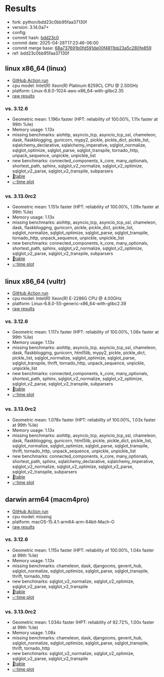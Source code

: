 # Results

- fork: python/bdd23c0bb95faa37130f
- version: 3.14.0a7+
- config: 
- commit hash: [bdd23c0](https://github.com/python/cpython/commit/bdd23c0)
- commit date: 2025-04-28T17:23:46-06:00
- commit merge base: [68a737691b0fd591de00f4811bb23a5c280fe859](https://github.com/python/cpython/commit/68a737691b0fd591de00f4811bb23a5c280fe859)
- ref: bdd23c0bb95faa37130f

## linux x86_64 (linux)

- [GitHub Action run](https://github.com/facebookexperimental/free-threading-benchmarking/actions/runs/14720620102)
- cpu model: Intel(R) Xeon(R) Platinum 8259CL CPU @ 2.50GHz
- platform: Linux-6.8.0-1024-aws-x86_64-with-glibc2.35
- [raw results](bm-20250428-linux-x86_64-python-bdd23c0bb95faa37130f-3.14.0a7%2B-bdd23c0.json)

### vs. 3.12.6

- Geometric mean: 1.196x faster (HPT: reliability of 100.00%, 1.11x faster at 99th %ile)
- Memory usage: 1.13x
- missing benchmarks: aiohttp, asyncio_tcp, asyncio_tcp_ssl, chameleon, dask, flaskblogging, gunicorn, mypy2, pickle, pickle_dict, pickle_list, sqlalchemy_declarative, sqlalchemy_imperative, sqlglot_normalize, sqlglot_optimize, sqlglot_parse, sqlglot_transpile, tornado_http, unpack_sequence, unpickle, unpickle_list
- new benchmarks: connected_components, k_core, many_optionals, shortest_path, sphinx, sqlglot_v2_normalize, sqlglot_v2_optimize, sqlglot_v2_parse, sqlglot_v2_transpile, subparsers
- [📄table](bm-20250428-linux-x86_64-python-bdd23c0bb95faa37130f-3.14.0a7%2B-bdd23c0-vs-3.12.6.md)
- [📈time plot](bm-20250428-linux-x86_64-python-bdd23c0bb95faa37130f-3.14.0a7%2B-bdd23c0-vs-3.12.6.svg)

### vs. 3.13.0rc2

- Geometric mean: 1.151x faster (HPT: reliability of 100.00%, 1.09x faster at 99th %ile)
- Memory usage: 1.13x
- missing benchmarks: aiohttp, asyncio_tcp, asyncio_tcp_ssl, chameleon, dask, flaskblogging, gunicorn, pickle, pickle_dict, pickle_list, sqlglot_normalize, sqlglot_optimize, sqlglot_parse, sqlglot_transpile, tornado_http, unpack_sequence, unpickle, unpickle_list
- new benchmarks: connected_components, k_core, many_optionals, shortest_path, sphinx, sqlglot_v2_normalize, sqlglot_v2_optimize, sqlglot_v2_parse, sqlglot_v2_transpile, subparsers
- [📄table](bm-20250428-linux-x86_64-python-bdd23c0bb95faa37130f-3.14.0a7%2B-bdd23c0-vs-3.13.0rc2.md)
- [📈time plot](bm-20250428-linux-x86_64-python-bdd23c0bb95faa37130f-3.14.0a7%2B-bdd23c0-vs-3.13.0rc2.svg)

## linux x86_64 (vultr)

- [GitHub Action run](https://github.com/facebookexperimental/free-threading-benchmarking/actions/runs/14720620102)
- cpu model: Intel(R) Xeon(R) E-2286G CPU @ 4.00GHz
- platform: Linux-6.8.0-55-generic-x86_64-with-glibc2.39
- [raw results](bm-20250428-vultr-x86_64-python-bdd23c0bb95faa37130f-3.14.0a7%2B-bdd23c0.json)

### vs. 3.12.6

- Geometric mean: 1.117x faster (HPT: reliability of 100.00%, 1.06x faster at 99th %ile)
- Memory usage: 1.13x
- missing benchmarks: aiohttp, asyncio_tcp, asyncio_tcp_ssl, chameleon, dask, flaskblogging, gunicorn, html5lib, mypy2, pickle, pickle_dict, pickle_list, sqlglot_normalize, sqlglot_optimize, sqlglot_parse, sqlglot_transpile, thrift, tornado_http, unpack_sequence, unpickle, unpickle_list
- new benchmarks: connected_components, k_core, many_optionals, shortest_path, sphinx, sqlglot_v2_normalize, sqlglot_v2_optimize, sqlglot_v2_parse, sqlglot_v2_transpile, subparsers
- [📄table](bm-20250428-vultr-x86_64-python-bdd23c0bb95faa37130f-3.14.0a7%2B-bdd23c0-vs-3.12.6.md)
- [📈time plot](bm-20250428-vultr-x86_64-python-bdd23c0bb95faa37130f-3.14.0a7%2B-bdd23c0-vs-3.12.6.svg)

### vs. 3.13.0rc2

- Geometric mean: 1.078x faster (HPT: reliability of 100.00%, 1.03x faster at 99th %ile)
- Memory usage: 1.13x
- missing benchmarks: aiohttp, asyncio_tcp, asyncio_tcp_ssl, chameleon, dask, flaskblogging, gunicorn, html5lib, pickle, pickle_dict, pickle_list, sqlglot_normalize, sqlglot_optimize, sqlglot_parse, sqlglot_transpile, thrift, tornado_http, unpack_sequence, unpickle, unpickle_list
- new benchmarks: connected_components, k_core, many_optionals, shortest_path, sphinx, sqlalchemy_declarative, sqlalchemy_imperative, sqlglot_v2_normalize, sqlglot_v2_optimize, sqlglot_v2_parse, sqlglot_v2_transpile, subparsers
- [📄table](bm-20250428-vultr-x86_64-python-bdd23c0bb95faa37130f-3.14.0a7%2B-bdd23c0-vs-3.13.0rc2.md)
- [📈time plot](bm-20250428-vultr-x86_64-python-bdd23c0bb95faa37130f-3.14.0a7%2B-bdd23c0-vs-3.13.0rc2.svg)

## darwin arm64 (macm4pro)

- [GitHub Action run](https://github.com/facebookexperimental/free-threading-benchmarking/actions/runs/14720620102)
- cpu model: missing
- platform: macOS-15.4.1-arm64-arm-64bit-Mach-O
- [raw results](bm-20250428-macm4pro-arm64-python-bdd23c0bb95faa37130f-3.14.0a7%2B-bdd23c0.json)

### vs. 3.12.6

- Geometric mean: 1.115x faster (HPT: reliability of 100.00%, 1.04x faster at 99th %ile)
- Memory usage: 1.13x
- missing benchmarks: chameleon, dask, djangocms, gevent_hub, sqlglot_normalize, sqlglot_optimize, sqlglot_parse, sqlglot_transpile, thrift, tornado_http
- new benchmarks: sqlglot_v2_normalize, sqlglot_v2_optimize, sqlglot_v2_parse, sqlglot_v2_transpile
- [📄table](bm-20250428-macm4pro-arm64-python-bdd23c0bb95faa37130f-3.14.0a7%2B-bdd23c0-vs-3.12.6.md)
- [📈time plot](bm-20250428-macm4pro-arm64-python-bdd23c0bb95faa37130f-3.14.0a7%2B-bdd23c0-vs-3.12.6.svg)

### vs. 3.13.0rc2

- Geometric mean: 1.034x faster (HPT: reliability of 92.72%, 1.00x faster at 99th %ile)
- Memory usage: 1.08x
- missing benchmarks: chameleon, dask, djangocms, gevent_hub, sqlglot_normalize, sqlglot_optimize, sqlglot_parse, sqlglot_transpile, thrift, tornado_http
- new benchmarks: sqlglot_v2_normalize, sqlglot_v2_optimize, sqlglot_v2_parse, sqlglot_v2_transpile
- [📄table](bm-20250428-macm4pro-arm64-python-bdd23c0bb95faa37130f-3.14.0a7%2B-bdd23c0-vs-3.13.0rc2.md)
- [📈time plot](bm-20250428-macm4pro-arm64-python-bdd23c0bb95faa37130f-3.14.0a7%2B-bdd23c0-vs-3.13.0rc2.svg)

